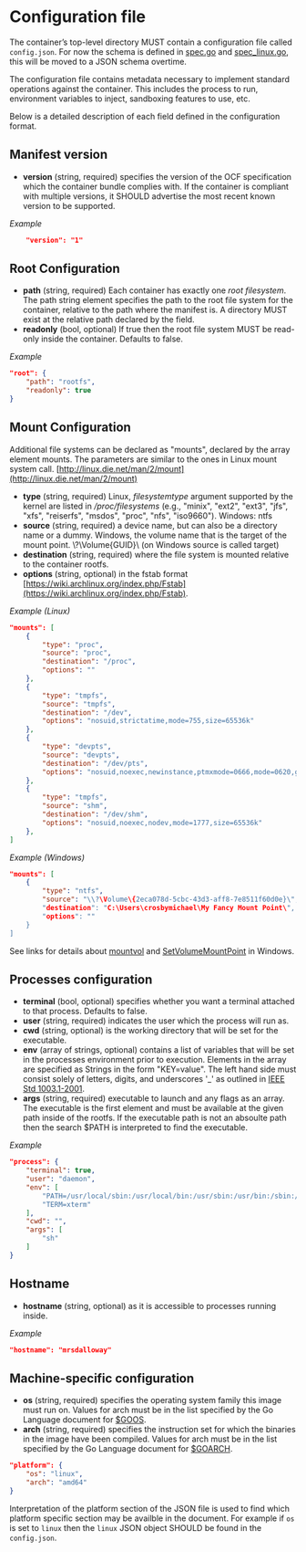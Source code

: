# Configuration file

The container’s top-level directory MUST contain a configuration file called `config.json`.
For now the schema is defined in [spec.go](https://github.com/opencontainers/runc/blob/master/spec.go) and [spec_linux.go](https://github.com/opencontainers/runc/blob/master/spec_linux.go), this will be moved to a JSON schema overtime.

The configuration file contains metadata necessary to implement standard operations against the container.
This includes the process to run, environment variables to inject, sandboxing features to use, etc.

Below is a detailed description of each field defined in the configuration format.

## Manifest version

* **version** (string, required) specifies the version of the OCF specification which the container bundle complies with. If the container is compliant with multiple versions, it SHOULD advertise the most recent known version to be supported.

*Example*

```json
    "version": "1"
```

## Root Configuration

* **path** (string, required) Each container has exactly one *root filesystem*. The path string element specifies the path to the root file system for the container, relative to the path where the manifest is. A directory MUST exist at the relative path declared by the field.
* **readonly** (bool, optional) If true then the root file system MUST be read-only inside the container. Defaults to false.

*Example*

```json
"root": {
    "path": "rootfs",
    "readonly": true
}
```

## Mount Configuration

Additional file systems can be declared as "mounts", declared by the array element mounts. The parameters are similar to the ones in Linux mount system call. [http://linux.die.net/man/2/mount](http://linux.die.net/man/2/mount)

* **type** (string, required) Linux, *filesystemtype* argument supported by the kernel are listed in */proc/filesystems* (e.g., "minix", "ext2", "ext3", "jfs", "xfs", "reiserfs", "msdos", "proc", "nfs", "iso9660"). Windows: ntfs
* **source** (string, required) a device name, but can also be a directory name or a dummy. Windows, the volume name that is the target of the mount point. \\?\Volume\{GUID}\ (on Windows source is called target)
* **destination** (string, required) where the file system is mounted relative to the container rootfs.
* **options** (string, optional) in the fstab format [https://wiki.archlinux.org/index.php/Fstab](https://wiki.archlinux.org/index.php/Fstab).

*Example (Linux)*

```json
"mounts": [
    {
        "type": "proc",
        "source": "proc",
        "destination": "/proc",
        "options": ""
    },
    {
        "type": "tmpfs",
        "source": "tmpfs",
        "destination": "/dev",
        "options": "nosuid,strictatime,mode=755,size=65536k"
    },
    {
        "type": "devpts",
        "source": "devpts",
        "destination": "/dev/pts",
        "options": "nosuid,noexec,newinstance,ptmxmode=0666,mode=0620,gid=5"
    },
    {
        "type": "tmpfs",
        "source": "shm",
        "destination": "/dev/shm",
        "options": "nosuid,noexec,nodev,mode=1777,size=65536k"
    },
]
```

*Example (Windows)*

```json
"mounts": [
    {
        "type": "ntfs",
        "source": "\\?\Volume\{2eca078d-5cbc-43d3-aff8-7e8511f60d0e}\",
        "destination": "C:\Users\crosbymichael\My Fancy Mount Point\",
        "options": ""
    }
]
```

See links for details about [mountvol](http://ss64.com/nt/mountvol.html) and [SetVolumeMountPoint](https://msdn.microsoft.com/en-us/library/windows/desktop/aa365561(v=vs.85).aspx) in Windows.

## Processes configuration

* **terminal** (bool, optional) specifies whether you want a terminal attached to that process. Defaults to false.
* **user** (string, required) indicates the user which the process will run as.
* **cwd** (string, optional) is the working directory that will be set for the executable.
* **env** (array of strings, optional) contains a list of variables that will be set in the processes environment prior to execution. Elements in the array are specified as Strings in the form "KEY=value". The left hand side must consist solely of letters, digits, and underscores '_' as outlined in [IEEE Std 1003.1-2001](http://pubs.opengroup.org/onlinepubs/009695399/basedefs/xbd_chap08.html).
* **args** (string, required) executable to launch and any flags as an array. The executable is the first element and must be available at the given path inside of the rootfs. If the executable path is not an absoulte path then the search $PATH is interpreted to find the executable.

*Example*

```json
"process": {
    "terminal": true,
    "user": "daemon",
    "env": [
        "PATH=/usr/local/sbin:/usr/local/bin:/usr/sbin:/usr/bin:/sbin:/bin",
        "TERM=xterm"
    ],
    "cwd": "",
    "args": [
        "sh"
    ]
}
```


## Hostname

* **hostname** (string, optional) as it is accessible to processes running inside.

*Example*

```json
"hostname": "mrsdalloway"
```

## Machine-specific configuration

* **os** (string, required) specifies the operating system family this image must run on. Values for arch must be in the list specified by the Go Language document for [$GOOS](https://golang.org/doc/install/source#environment).
* **arch** (string, required) specifies the instruction set for which the binaries in the image have been compiled. Values for arch must be in the list specified by the Go Language document for [$GOARCH](https://golang.org/doc/install/source#environment).

```json
"platform": {
    "os": "linux",
    "arch": "amd64"
}
```

Interpretation of the platform section of the JSON file is used to find which platform specific section may be availble in the document. For example if `os` is set to `linux` then the `linux` JSON object SHOULD be found in the `config.json`.


